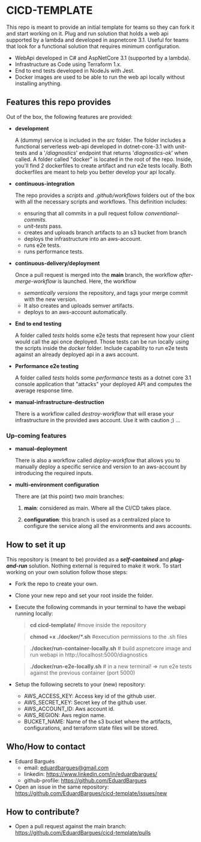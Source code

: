 # CICD-TEMPLATE

This repo is meant to provide an initial template for teams so they can fork it and start working on it. Plug and run solution that holds a web api supported by a lambda and developed in aspnetcore 3.1. Useful for teams that look for a functional solution that requires minimum configuration.

- WebApi developed in C# and AspNetCore 3.1 (supported by a lambda).
- Infrastructure as Code using Terraform 1.x.
- End to end tests developed in NodeJs with Jest.
- Docker images are used to be able to run the web api locally without installing anything.

## Features this repo provides

Out of the box, the following features are provided:

- **development**

  A (dummy) service is included in the _src_ folder. The folder includes a functional serverless web-api developed in dotnet-core-3.1 with unit-tests and a '_/diagnostics_' endpoint that returns '_diagnostics-ok_' when called.
  A folder called "docker" is located in the root of the repo. Inside, you'll find 2 dockerfiles to create artifact and run e2e tests locally. Both dockerfiles are meant to help you better develop your api locally.

- **continuous-integration**

  The repo provides a _scripts_ and _.github/workflows_ folders out of the box with all the necessary scripts and workflows. This definition includes:

  - ensuring that all commits in a pull request follow _conventional-commits_.
  - _unit-tests_ pass.
  - creates and uploads branch artifacts to an s3 bucket from branch
  - deploys the infrastructure into an aws-account.
  - runs e2e tests.
  - runs performance tests.

- **continuous-delivery/deployment**

  Once a pull request is merged into the **main** branch, the workflow _after-merge-workflow_ is launched. Here, the workflow

  - _semantically versions_ the repository, and tags your merge commit with the new version.
  - It also creates and uploads semver artifacts.
  - deploys to an aws-account automatically.

- **End to end testing**

  A folder called _tests_ holds some e2e tests that represent how your client would call the api once deployed. Those tests can be run locally using the scripts inside the _docker_ folder. Include capability to run e2e tests against an already deployed api in a aws account.

- **Performance e2e testing**

  A folder called _tests_ holds some _performance_ tests as a dotnet core 3.1 console application that "attacks" your deployed API and computes the average response time.

- **manual-infrastructure-destruction**

  There is a workflow called _destroy-workflow_ that will erase your infrastructure in the provided aws account. Use it with caution ;) ...

### Up-coming features

- **manual-deployment**

  There is also a workflow called _deploy-workflow_ that allows you to manually deploy a specific service and version to an aws-account by introducing the required inputs.

- **multi-environment configuration**

  There are (at this point) two _main_ branches:

  1. **main**: considered as main. Where all the CI/CD takes place.

  2. **configuration**: this branch is used as a centralized place to configure the service along all the environments and aws accounts.

## How to set it up

This repository is (meant to be) provided as a **_self-contained_** and **_plug-and-run_** solution. Nothing external is required to make it work.
To start working on your own solution follow those steps:

- Fork the repo to create your own.
- Clone your new repo and set your root inside the folder.
- Execute the following commands in your terminal to have the webapi running locally:

  > **cd cicd-template/** #move inside the repository

  > **chmod +x ./docker/\*.sh** #execution permissions to the .sh files

  > **./docker/run-container-locally.sh** # build aspnetcore image and run webapi in http://localhost:5000/diagnostics

  > **./docker/run-e2e-locally.sh** # in a new terminal! => run e2e tests against the previous container (port 5000)

- Setup the following secrets to your (new) repository:
  - AWS_ACCESS_KEY: Access key id of the github user.
  - AWS_SECRET_KEY: Secret key of the github user.
  - AWS_ACCOUNT_ID: Aws account id.
  - AWS_REGION: Aws region name.
  - BUCKET_NAME: Name of the s3 bucket where the artifacts, configurations, and terraform state files will be stored.

## Who/How to contact

- Eduard Bargués
  - email: eduardbargues@gmail.com
  - linkedin: https://www.linkedin.com/in/eduardbargues/
  - github-profile: https://github.com/EduardBargues
- Open an issue in the same repository: https://github.com/EduardBargues/cicd-template/issues/new

## How to contribute?

- Open a pull request against the main branch: https://github.com/EduardBargues/cicd-template/pulls
